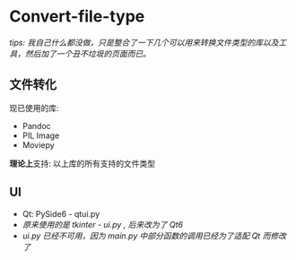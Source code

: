 # Convert-file-type

*tips: 我自己什么都没做，只是整合了一下几个可以用来转换文件类型的库以及工具，然后加了一个丑不垃圾的页面而已。*

## 文件转化
现已使用的库:
* Pandoc
* PIL Image
* Moviepy

**理论上**支持: 以上库的所有支持的文件类型

## UI
* Qt: PySide6 - qtui.py
* *原来使用的是 tkinter - ui.py , 后来改为了 Qt6*
* *ui.py 已经不可用，因为 main.py 中部分函数的调用已经为了适配 Qt 而修改了*

